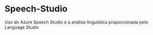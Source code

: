 # Speech-Studio
Uso do Azure Speech Studio e a análise linguística proporcionada pelo Language Studio
